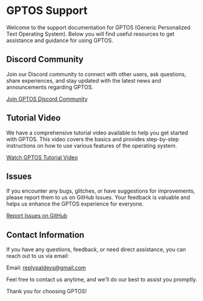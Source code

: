 # GPTOS Support

Welcome to the support documentation for GPTOS (Generic Personalized Text Operating System). Below you will find useful resources to get assistance and guidance for using GPTOS.

## Discord Community

Join our Discord community to connect with other users, ask questions, share experiences, and stay updated with the latest news and announcements regarding GPTOS.

[Join GPTOS Discord Community](https://discord.gg/88fQT5Bgfe)

## Tutorial Video

We have a comprehensive tutorial video available to help you get started with GPTOS. This video covers the basics and provides step-by-step instructions on how to use various features of the operating system.

[Watch GPTOS Tutorial Video](https://youtu.be/hpSWEkyLDZc)

## Issues

If you encounter any bugs, glitches, or have suggestions for improvements, please report them to us on GitHub Issues. Your feedback is valuable and helps us enhance the GPTOS experience for everyone.

[Report Issues on GitHub](https://github.com/friuns2/GPTOS/issues)

## Contact Information

If you have any questions, feedback, or need direct assistance, you can reach out to us via email:

Email: [replypaldevs@gmail.com](mailto:replypaldevs@gmail.com)

Feel free to contact us anytime, and we'll do our best to assist you promptly.

Thank you for choosing GPTOS!

